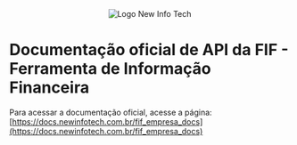 <div align="center">
  <img style="max-height: 70px;" src="https://ibb.co/jUJp1Q" alt="Logo New Info Tech" />
</div>

# Documentação oficial de API da FIF - Ferramenta de Informação Financeira

Para acessar a documentação oficial, acesse a página: [https://docs.newinfotech.com.br/fif_empresa_docs](https://docs.newinfotech.com.br/fif_empresa_docs)